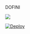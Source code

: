 DOFINI
<p align="leaft">
  <img src="https://telegra.ph/file/18e20df18b17ce5b3c9dc.jpg"'>
</p>

[![Deploy](https://www.herokucdn.com/deploy/button.svg)](https://heroku.com/deploy?template=https://github.com/ImTheekshannBro/The-Anki-Vector)
